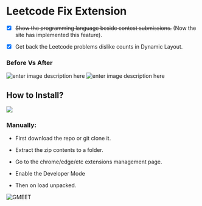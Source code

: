 
# Leetcode Fix Extension

 - [x] ~~Show the programming language beside contest submissions.~~ (Now the site has implemented this feature).
 - [x] Get back the Leetcode problems dislike counts in Dynamic Layout.
  

### Before Vs After
![enter image description here](https://imgur.com/RKYuJeW.jpg)
  ![enter image description here](https://imgur.com/uejNFZv.jpg)
## How to Install?

[![](https://storage.googleapis.com/web-dev-uploads/image/WlD8wC6g8khYWPJUsQceQkhXSlv1/iNEddTyWiMfLSwFD6qGq.png)](https://chrome.google.com/webstore/detail/leetcode-fix/kgenneohccgagookoocgihpkohmehnip)

### Manually:

- First download the repo or git clone it.

- Extract the zip contents to a folder.

- Go to the chrome/edge/etc extensions management page.

- Enable the Developer Mode

- Then on load unpacked.

![GMEET](https://i.imgur.com/ykt3iI2.png)